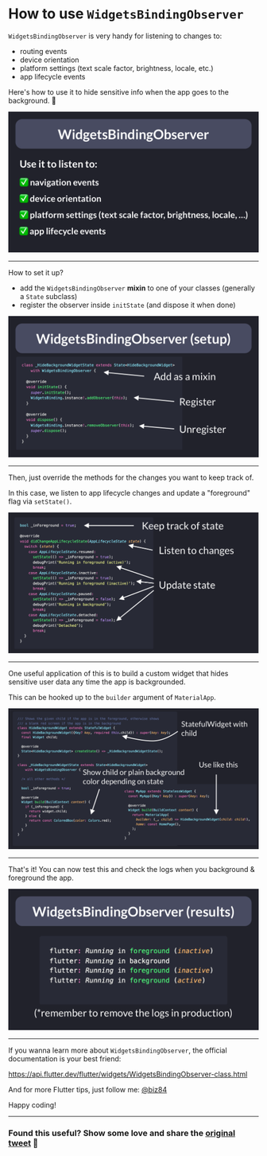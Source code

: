 # How to use `WidgetsBindingObserver`

`WidgetsBindingObserver` is very handy for listening to changes to:

- routing events
- device orientation
- platform settings (text scale factor, brightness, locale, etc.)
- app lifecycle events

Here's how to use it to hide sensitive info when the app goes to the background. 🧵

![](034-widgets-binding-observer-1.png)

----

How to set it up?

- add the `WidgetsBindingObserver` **mixin** to one of your classes (generally a `State` subclass)
- register the observer inside `initState` (and dispose it when done)

![](034-widgets-binding-observer-setup-2.png)

----

Then, just override the methods for the changes you want to keep track of.

In this case, we listen to app lifecycle changes and update a "foreground" flag via `setState()`.

![](034-didChangeAppLifecycleState-3.png)

------

One useful application of this is to build a custom widget that hides sensitive user data any time the app is backgrounded.

This can be hooked up to the `builder` argument of `MaterialApp`.

![](034-build-method-4.png)

---- 

That's it! You can now test this and check the logs when you background & foreground the app.

![](034-widgets-binding-observer-results-5.png)

---

If you wanna learn more about `WidgetsBindingObserver`, the official documentation is your best friend:

https://api.flutter.dev/flutter/widgets/WidgetsBindingObserver-class.html

And for more Flutter tips, just follow me: [@biz84](https://twitter.com/biz84)

Happy coding!

---

### Found this useful? Show some love and share the [original tweet](https://twitter.com/biz84/status/1498679218846285824) 🙏